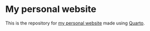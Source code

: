 # My personal website

This is the repository for [my personal website](https://cozminasecula.github.io/blog/) made using [Quarto](https://quarto.org/docs/websites/website-blog.html).
